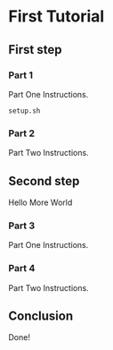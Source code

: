 # First Tutorial

## First step

<walkthrough-project-billing-setup></walkthrough-project-billing-setup>

### Part 1

Part One Instructions.

```setup.sh```

### Part 2

Part Two Instructions.

## Second step

Hello More World

### Part 3

Part One Instructions.

### Part 4

Part Two Instructions.

## Conclusion

Done!
